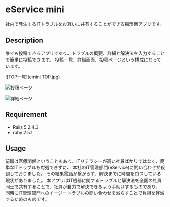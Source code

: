 # eService mini

 社内で発生するITトラブルをお互いに共有することができる掲示板アプリです。
 
 
## Description
 
誰でも投稿できるアプリであり、トラブルの概要、詳細と解決法を入力することで簡単に投稿できます。
投稿一覧、詳細画面、投稿ページという構成になっています。

![TOP一覧](emini TOP.jpg)

![投稿ページ](emini-post.jpg)

![詳細ページ](emini_detail.jpg)
 
 
## Requirement
 
* Rails 5.2.4.3
* ruby 2.5.1
 
 
## Usage
 前職は医療関係ということもあり、ITリテラシーが高い社員ばかりではなく、簡単なITトラブルも対処できずに、
 本社のIT管理部門(eService)に問い合わせが殺到しておりました。
 その結果電話が繋がらず、解決までに時間をロスしている現状がありました。
 本アプリはIT機器に関するトラブルと解決法を全国の社員同士で共有することで、社員が自力で解決できるよう手助けするものであり、
 同時にIT管理部門へのイージートラブルの問い合わせを減らすことで負担を軽減するためのものです。
 
 
